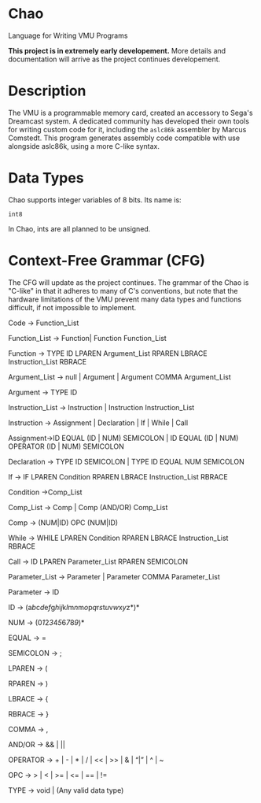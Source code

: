 # Chao
Language for Writing VMU Programs

**This project is in extremely early developement.** More details and documentation will arrive as the project continues developement.

# Description
The VMU is a programmable memory card, created an accessory to Sega's Dreamcast system. A dedicated community has developed their own tools for writing custom code for it, including the <code>aslc86k</code> assembler by Marcus Comstedt. This program generates assembly code compatible with use alongside aslc86k, using a more C-like syntax. 

# Data Types
Chao supports integer variables of 8 bits. Its name is:

<code>int8</code>

In Chao, ints are all planned to be unsigned.

# Context-Free Grammar (CFG)
The CFG will update as the project continues. The grammar of the Chao is "C-like" in that it adheres to many of C's conventions, but note that the hardware limitations of the VMU prevent many data types and functions difficult, if not impossible to implement.

Code → Function_List

Function_List → Function| Function Function_List

Function → TYPE ID LPAREN Argument_List RPAREN LBRACE Instruction_List RBRACE

Argument_List → null | Argument | Argument COMMA Argument_List

Argument → TYPE ID

Instruction_List → Instruction | Instruction Instruction_List

Instruction → Assignment | Declaration | If | While | Call

Assignment→ID EQUAL (ID | NUM) SEMICOLON | ID EQUAL (ID | NUM) OPERATOR (ID | NUM) SEMICOLON

Declaration → TYPE ID SEMICOLON | TYPE ID EQUAL NUM SEMICOLON

If → IF LPAREN Condition RPAREN LBRACE Instruction_List RBRACE

Condition →Comp_List

Comp_List → Comp | Comp (AND/OR) Comp_List

Comp → (NUM|ID) OPC (NUM|ID)

While → WHILE LPAREN Condition RPAREN LBRACE Instruction_List RBRACE

Call → ID LPAREN Parameter_List RPAREN SEMICOLON

Parameter_List → Parameter | Parameter COMMA Parameter_List

Parameter → ID


ID → (a*b*c*d*e*f*g*h*i*j*k*l*m*n*m*o*p*q*r*s*t*u*v*w*x*y*z*)*

NUM → (0*1*2*3*4*5*6*7*8*9*)*

EQUAL → =

SEMICOLON → ;

LPAREN → (

RPAREN → )

LBRACE → {

RBRACE → }

COMMA → ,

AND/OR → && | ||

OPERATOR → + | - | * | / | << | >> | & | “|” | ^ | ~

OPC → > | < | >= | <= | == | !=

TYPE → void | (Any valid data type)
